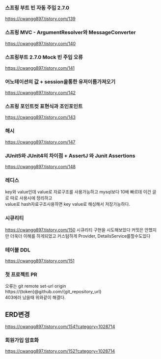 ### 스프링 부트 빈 자동 주입 2.7.0
https://cwangg897.tistory.com/139


### 스프링 MVC - ArgumentResolver와 MessageConverter
https://cwangg897.tistory.com/140


### 스프링부트 2.7.0 Mock 빈 주입 오류
https://cwangg897.tistory.com/141


### 어노테이션의 값 + session을통한 유저이름가져오기
https://cwangg897.tistory.com/142


### 스프링 포인트컷 표현식과 조인포인트
https://cwangg897.tistory.com/143


### 해시
https://cwangg897.tistory.com/147

### JUnit5와 JUnit4의 차이점 + AssertJ 와 Junit Assertions
https://cwangg897.tistory.com/148

### 레디스
key와 value인데 value로 자료구조를 사용가능하고 mysql보다 10배 빠르데 이건 글로 따로 사용시에 정리하고 <br>
value로 hash자료구조사용하면 key value로 해싱해서 저장가능하다. <br>


### 시큐리티
<https://cwangg897.tistory.com/150>
시큐리티 구현을 시도해보았다 커밋은 안했지만 더욱더 이해를 하게되었고 커스텀하게 Provider, DetailsService를할수도있다

### 테이블 DDL
https://cwangg897.tistory.com/151


### 첫 프로젝트 PR
오류는 git remote set-url origin https://{token}@github.com/{git_repository_url} <br>
403에러 났을때 위와같이 해결다. 

## ERD변경
https://cwangg897.tistory.com/154?category=1028714

### 회원가입 암호화
https://cwangg897.tistory.com/152?category=1028714
